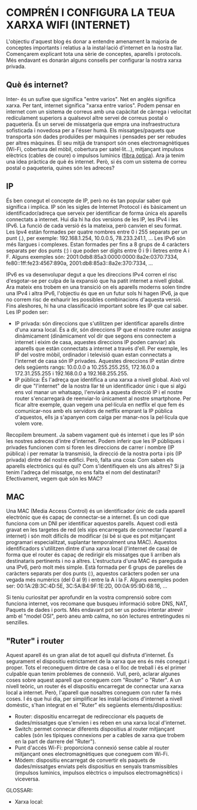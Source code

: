 # COMPRÉN I CONFIGURA LA TEUA XARXA WIFI (INTERNET)

L'objectiu d'aquest blog és donar a entendre amenament la majoria de conceptes importants i relatius a la instal·lació d'internet en la nostra llar. Començarem explicant tota una sèrie de conceptes, aparells i protocols. Més endavant es donaràn alguns consells per configurar la nostra xarxa privada. 

## Què és internet?

Inter- és un sufixe que significa "entre varios". Net en anglés significa xarxa. Per tant, internet significa "xarxa entre varios". Podem pensar en internet com un sistema de correus amb una capàcitat de càrrega i velocitat redículament superiors a qualsevol altre servei de correus postal o paqueteria. És un servei de missatgeria que empra una insfraestructura sofisticada i novedosa per a l'ésser humà. Els missatges/paquets que transporta són dades produïdes per màquines i pensades per ser rebudes per altres màquines. El seu mitjà de transport són ones electromagnètiques (Wi-Fi, cobertura del mòbil, cobertura per satel·lit...), mitjançant impulsos elèctrics (cables de coure) o impulsos lumínics ([fibra òptica](https://www.youtube.com/watch?v=_OywbkAIJq0)). Ara ja tenim una idea pràctica de què és internet. Però, si és com un sistema de correu postal o paqueteria, quines són les adreces?

## IP 
És ben conegut el concepte de IP, però no és tan popular saber què significa i implica. IP són les sigles de Internet Protocol i és bàsicament un identificador/adreça que serveix per identificar de forma única els aparells connectats a internet. Hui dia hi ha dos versions de les IP, les IPv4 i les IPv6. La funció de cada versió és la mateixa, però canvien el seu format. Les Ipv4 estàn formades per quatre nombres entre 0 i 255 separats per un punt (.), per exemple: 192.168.1.254, 10.0.0.5, 78.233.241.1, ... Les IPv6 són més llargues i complexes. Estan formades per fins a 8 grups de 4 caràcters separats per dos punts (:) i que poden ser dígits entre 0 i 9 i lletres entre A i F. Alguns exemples són: 2001:0db8:85a3:0000:0000:8a2e:0370:7334, fe80::1ff:fe23:4567:890a, 2001:db8:85a3::8a2e:370:7334, ...

IPv6 es va desenvolupar degut a que les direccions IPv4 corren el risc d'esgotar-se per culpa de la expansió que ha patit internet a nivell global. Ara mateix ens trobem en una transició on els aparells moderns solen tindre una IPv4 i altra IPv6, l'objectiu és que en un futur sols hi hagen IPv6, ja que no correm risc de exhaurir les possibles combinacions d'aquesta versió. Fins aleshores, hi ha una classificació important sobre les IP que cal saber. Les IP poden ser:

- IP privada: són direccions que s'utilitzen per identificar aparells dintre d'una xarxa local. És a dir, són direccions IP que el nostre router assigna dinàmicament (dinàmicament vol dir que segons ens connectem a internet i eixim de casa, aquestes direccions IP poden canviar) als aparells que estàn connectats a internet a través d'ell. Per exemple, les IP del vostre mòbil, ordinador i televisió quan estan connectats a l'internet de casa són IP privades. Aquestes direccions IP estàn dintre dels següents rangs: 10.0.0.0 a 10.255.255.255, 172.16.0.0 a 172.31.255.255 i 192.168.0.0 a 192.168.255.255.
- IP pública: És l'adreça que identifica a una xarxa a nivell global. Això vol dir que "l'internet" de la nostra llar té un identificador únic i que si algú ens vol manar un whatsapp, l'enviarà a aquesta direcció IP i el nostre router s'encarregarà de reenviar-lo únicament al nostre smartphone. Per ficar altre exemple, quan vegem una pel·lícula en netflix el que fem és comunicar-nos amb els servidors de netflix emprant la IP pública d'aquestos, ells ja s'apanyen com calga per manar-nos la pel·lícula que volem vore.

Recopilem breument. Ja sabem vagament què és internet i que les IP són les nostres adreces d'intre d'internet. Podem inferir que les IP públiques i privades funcionen com si foren les direccions de carrer i nombre (IP pública) i per rematar la transmisió, la direcció de la nostra porta i pis (IP privada) dintre del nostre edifici. Però, falta una cosa: Com saben els aparells electrònics qui és qui? Com s'identifiquen els uns als altres? Si ja tenim l'adreça del missatge, no ens falta el nom del destinatari? Efectivament, vegem què són les MAC?

## MAC
Una MAC (Media Access Control) és un identificador únic de cada aparell electrònic que és capaç de connectar-se a internet. És un codi que funciona com un DNI per identificar aquestos parells. Aquest codi està gravat en les targetes de red (els xips encarregats de connectar l'aparell a internet) i són molt difícils de modificar (si bé si que es pot mitjançant programari especialitzat, suplantar temporalment una MAC). Aquestos identificadors s'utilitzen dintre d'una xarxa local (l'internet de casa) de forma que el router és capaç de redirigir els missatges que li arriben als destinataris pertinents i no a altres. L'estructura d'una MAC és pareguda a una IPv6, però molt més simple. Està formada per 6 grups de parelles de caràcters separats per dos punts (:), aquestos caràcters poden ser una vegada més numèrics (del 0 al 9) i entre la A i la F. Alguns exemples poden ser: 00:1A:2B:3C:4D:5E, 3C:5A:B4:9F:1E:2D, 00:0A:95:9D:68:16, ...

Si teniu curiositat per aprofundir en la vostra comprensió sobre com funciona internet, vos recomane que busqueu informació sobre DNS, NAT, Paquets de dades i ports. Més endavant pot ser us podeu intentar atrevir amb el "model OSI", però aneu amb calma, no són lectures entretingudes ni senzilles.

## "Ruter" i router
Aquest aparell és un gran aliat de tot aquell qui disfruta d'internet. És segurament el dispositiu estrictament de la xarxa que ens és més conegut i proper. Tots el reconeguem dintre de casa o el lloc de treball i és el primer culpable quan tenim problemes de connexió. Vull, però, aclarar algunes coses sobre aquest aparell que coneguem com "Router" o "Ruter". A un nivell teòric, un router és el dispositiu encarregat de connectar una xarxa local a internet. Però, l'aparell que nosaltres coneguem con ruter fa més coses. I és que hui dia, per simplificar les instal·lacions d'internet a nivell domèstic, s'han integrat en el "Ruter" els següents elements/dispositius:
- Router: dispositiu encarregat de redireccionar els paquets de dades/missatges que s'envien i es reben en una xarxa local d'internet.
- Switch: permet connecar diferents dispositius al router mitjançant cables (són les típiques connexions per a cables de xarxa que trobem en la part de darrere del "Ruter").
- Punt d'accés Wi-Fi: proporciona connexió sense cable al router mitjançant ones electromagnètiques que coneguem com Wi-Fi.
- Mòdem: dispositiu encarregat de convertir els paquets de dades/missatges enviats pels dispositius en senyals transmissibles (impulsos lumínics, impulsos elèctrics o impulsos electromagnètics) i viceversa. 






GLOSSARI:

- Xarxa local:








